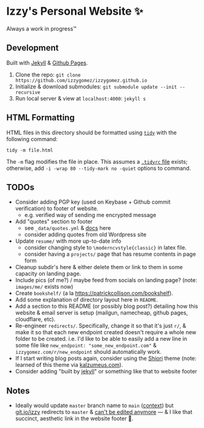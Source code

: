 # Izzy's Personal Website ✨

Always a work in progress™️

## Development

Built with [Jekyll](https://jekyllrb.com/) & [Github Pages](https://pages.github.com/).

1. Clone the repo: `git clone https://github.com/izzygomez/izzygomez.github.io`
1. Initialize & download submodules: `git submodule update --init --recursive`
1. Run local server & view at `localhost:4000`: `jekyll s`

## HTML Formatting

HTML files in this directory should be formatted using [`tidy`](https://formulae.brew.sh/formula/tidy-html5) with the following command:

```shell
tidy -m file.html
```

The `-m` flag modifies the file in place. This assumes a [`.tidyrc` file](https://github.com/izzygomez/dotfiles/blob/1ac6e1426a996bb4448339cab54121295ff3deb9/tidyrc) exists; otherwise, add `-i -wrap 80 --tidy-mark no -quiet` options to command.

## TODOs
* Consider adding PGP key (used on Keybase + Github commit verification) to footer of website.
  * e.g. verified way of sending me encrypted message
* Add "quotes" section to footer
  * see `_data/quotes.yml` & [docs](https://jekyllrb.com/docs/datafiles/) here
  * consider adding quotes from old Wordpress site
* Update `resume/` with more up-to-date info
  * consider changing style to `\moderncvstyle{classic}` in latex file.
  * consider having a `projects/` page that has resume contents in page form
* Cleanup subdir's here & either delete them or link to them in some capacity on landing page.
* Include pics (of me?) / maybe feed from socials on landing page? (note: `images/me/` exists now)
* Create `bookshelf/` (a la https://patrickcollison.com/bookshelf).
* Add some explanation of directory layout here in `README`.
* Add a section to this README (or possibly blog post?) detailing how this website & email server is setup (mailgun, namecheap, github pages, cloudflare, etc).
* Re-engineer `redirects/`. Specifically, change it so that it's just `r/`, & make it so that each new endpoint created doesn't require a whole new folder to be created. i.e. I'd like to be able to easily add a new line in some file like `new_endpoint: "some_new_endpoint.com"` & `izzygomez.com/r/new_endpoint` should automatically work.
* If I start writing blog posts again, consider using the [Shiori](https://ellekasai.github.io/shiori/) theme (note: learned of this theme via [kalzumeus.com](https://www.kalzumeus.com/)).
* Consider adding "built by [jekyll](https://jekyllrb.com/)" or something like that to website footer

## Notes
* Ideally would update `master` branch name to `main` ([context](https://github.blog/changelog/2020-10-01-the-default-branch-for-newly-created-repositories-is-now-main/)) but [git.io/izzy](https://git.io/izzy) redirects to `master` & [can't be edited anymore](https://github.blog/changelog/2022-04-25-git-io-deprecation/) — & I like that succinct, aesthetic link in the website footer 🫠.
